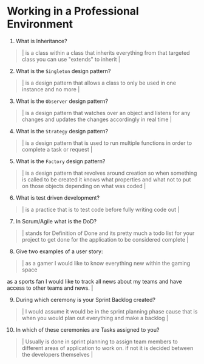 # Working in a Professional Environment
01. What is Inheritance?

> | is a class within a class that inherits everything from that targeted class you can use "extends" to inherit |

02. What is the `Singleton` design pattern?

> | is a design pattern that allows a class to only be used in one instance and no more |

03. What is the `Observer` design pattern?

> | is a design pattern that watches over an object and listens for any changes and updates the changes accordingly in real time |

04. What is the `Strategy` design pattern?

> | is a design pattern that is used to run multiple functions in order to complete a task or request |

05. What is the `Factory` design pattern?

> | is a design pattern that revolves around creation so when something is called to be created it knows what properties and what not to put on those objects depending on what was coded |

06. What is test driven development?

> | is a practice that is to test code before fully writing code out |

07. In Scrum/Agile what is the DoD?

> | stands for Definition of Done and its pretty much a todo list for your project to get done for the application to be considered complete |

08. Give two examples of a user story:

> | as a gamer I would like to know everything new within the gaming space

as a sports fan I would like to track all news about my teams and have access to other teams and news. |

09. During which ceremony is your Sprint Backlog created?

> | I would assume it would be in the sprint planning phase cause that is when you would plan out everything and make a backlog |

10. In which of these ceremonies are Tasks assigned to you?

> | Usually is done in sprint planning to assign team members to different areas of application to work on. if not it is decided between the developers themselves |
